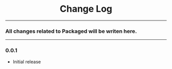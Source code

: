 <div align="center">
	<h1>Change Log</h1>
</div>

---

### All changes related to Packaged will be writen here.

---

### 0.0.1
- Initial release
